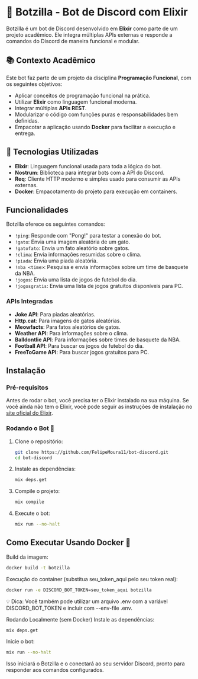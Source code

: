 # 🤖 Botzilla - Bot de Discord com Elixir

Botzilla é um bot de Discord desenvolvido em **Elixir** como parte de um projeto acadêmico. Ele integra múltiplas APIs externas e responde a comandos do Discord de maneira funcional e modular.

## 📚 Contexto Acadêmico

Este bot faz parte de um projeto da disciplina **Programação Funcional**, com os seguintes objetivos:

- Aplicar conceitos de programação funcional na prática.
- Utilizar **Elixir** como linguagem funcional moderna.
- Integrar múltiplas **APIs REST**.
- Modularizar o código com funções puras e responsabilidades bem definidas.
- Empacotar a aplicação usando **Docker** para facilitar a execução e entrega.

## 🔧 Tecnologias Utilizadas

- **Elixir**: Linguagem funcional usada para toda a lógica do bot.
- **Nostrum**: Biblioteca para integrar bots com a API do Discord.
- **Req**: Cliente HTTP moderno e simples usado para consumir as APIs externas.
- **Docker**: Empacotamento do projeto para execução em containers.


## Funcionalidades

Botzilla oferece os seguintes comandos:

- `!ping`: Responde com "Pong!" para testar a conexão do bot.
- `!gato`: Envia uma imagem aleatória de um gato.
- `!gatofato`: Envia um fato aleatório sobre gatos.
- `!clima`: Envia informações resumidas sobre o clima.
- `!piada`: Envia uma piada aleatória.
- `!nba <time>`: Pesquisa e envia informações sobre um time de basquete da NBA.
- `!jogos`: Envia uma lista de jogos de futebol do dia.
- `!jogosgratis`: Envia uma lista de jogos gratuitos disponíveis para PC.

### APIs Integradas
- **Joke API**: Para piadas aleatórias.
- **Http.cat**: Para imagens de gatos aleatórias.
- **Meowfacts**: Para fatos aleatórios de gatos.
- **Weather API**: Para informações sobre o clima.
- **Balldontlie API**: Para informações sobre times de basquete da NBA.
- **Football API**: Para buscar os jogos de futebol do dia. 
- **FreeToGame API**: Para buscar jogos gratuitos para PC.

## Instalação

### Pré-requisitos

Antes de rodar o bot, você precisa ter o Elixir instalado na sua máquina. Se você ainda não tem o Elixir, você pode seguir as instruções de instalação no [site oficial do Elixir](https://elixir-lang.org/install.html).

### Rodando o Bot 🤖

1. Clone o repositório:

    ```bash
    git clone https://github.com/FelipeMoura11/bot-discord.git
    cd bot-discord
    ```

2. Instale as dependências:

    ```bash
    mix deps.get
    ```

3. Compile o projeto:

    ```bash
    mix compile
    ```

4. Execute o bot:

    ```bash
    mix run --no-halt
    ```

## Como Executar Usando Docker 🐳
Build da imagem:
``` bash
docker build -t botzilla 
```
Execução do container (substitua seu_token_aqui pelo seu token real):
``` bash
docker run -e DISCORD_BOT_TOKEN=seu_token_aqui botzilla
```
💡 Dica: Você também pode utilizar um arquivo .env com a variável DISCORD_BOT_TOKEN e incluir com --env-file .env.

Rodando Localmente (sem Docker)
Instale as dependências:

``` bash
mix deps.get
```
Inicie o bot:

``` bash
mix run --no-halt
```
Isso iniciará o Botzilla e o conectará ao seu servidor Discord, pronto para responder aos comandos configurados.



